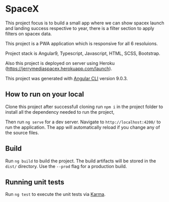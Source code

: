 # SpaceX

This project focus is to build a small app where we can show spacex launch and landing success respective to year, there is a filter section to apply filters on spacex data.

This project is a PWA application which is responsive for all 6 resoluions.

Project stack is Angular9, Typescript, Javascript, HTML, SCSS, Bootstrap.

Also this project is deployed on server using Heroku (https://jerrymediaspacex.herokuapp.com/launch).

This project was generated with [Angular CLI](https://github.com/angular/angular-cli) version 9.0.3.

## How to run on your local

Clone this project after successfull cloning run `npm i` in the project folder to install all the dependency needed to run the project,

Then run `ng serve` for a dev server. Navigate to `http://localhost:4200/` to run the application. The app will automatically reload if you change any of the source files.

## Build

Run `ng build` to build the project. The build artifacts will be stored in the `dist/` directory. Use the `--prod` flag for a production build.

## Running unit tests

Run `ng test` to execute the unit tests via [Karma](https://karma-runner.github.io).
